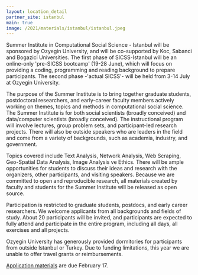 ```yaml
---
layout: location_detail
partner_site: istanbul
main: true
image: /2021/materials/istanbul/istanbul.jpeg
---
```


Summer Institute in Computational Social Science - Istanbul will be sponsored by Ozyegin University, and will be co-supported by Koc, Sabanci and Bogazici Universities. The first phase of SICSS-Istanbul will be an online-only 'pre-SICSS bootcamp' (19-28 June), which will focus on providing a coding, programming and reading background to prepare participants. The second phase -'actual SICSS'- will be held from 3-14 July at Ozyegin University. 

The purpose of the Summer Institute is to bring together graduate students, postdoctoral researchers, and early-career faculty members actively working on themes, topics and methods in computational social science. The Summer Institute is for both social scientists (broadly conceived) and data/computer scientists (broadly conceived). The instructional program will involve lectures, group problem sets, and participant-led research projects. There will also be outside speakers who are leaders in the field and come from a variety of backgrounds, such as academia, industry, and government. 

Topics covered include Text Analysis, Network Analysis, Web Scraping, Geo-Spatial Data Analysis, Image Analysis ve Ethics. There will be ample opportunities for students to discuss their ideas and research with the organizers, other participants, and visiting speakers. Because we are committed to open and reproducible research, all materials created by faculty and students for the Summer Institute will be released as open source. 

Participation is restricted to graduate students, postdocs, and early career researchers. We welcome applicants from all backgrounds and fields of study. About 20 participants will be invited, and participants are expected to fully attend and participate in the entire program, including all days, all exercises and all projects.

Ozyegin University has generously provided dormitories for participants from outside Istanbul or Turkey. Due to funding limitations, this year we are unable to offer travel grants or reimbursements.

[Application materials](https://compsocialscience.github.io/summer-institute/2023/istanbul/apply) are due February 17.
